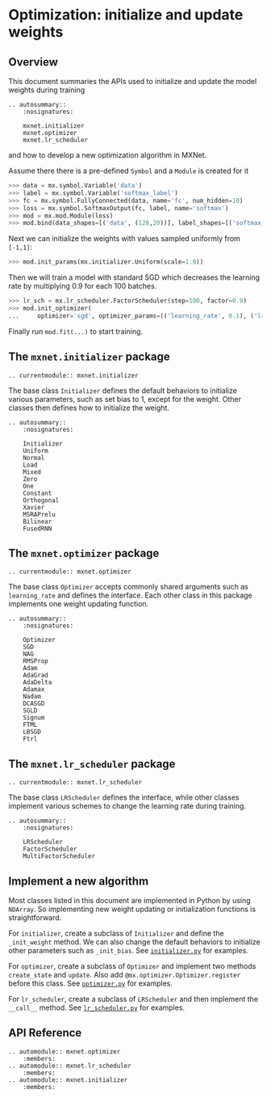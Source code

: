 # Optimization: initialize and update weights

## Overview

This document summaries the APIs used to initialize and update the model weights
during training

```eval_rst
.. autosummary::
    :nosignatures:

    mxnet.initializer
    mxnet.optimizer
    mxnet.lr_scheduler
```

and how to develop a new optimization algorithm in MXNet.

Assume there there is a pre-defined ``Symbol`` and a ``Module`` is created for
it

```python
>>> data = mx.symbol.Variable('data')
>>> label = mx.symbol.Variable('softmax_label')
>>> fc = mx.symbol.FullyConnected(data, name='fc', num_hidden=10)
>>> loss = mx.symbol.SoftmaxOutput(fc, label, name='softmax')
>>> mod = mx.mod.Module(loss)
>>> mod.bind(data_shapes=[('data', (128,20))], label_shapes=[('softmax_label', (128,))])
```

Next we can initialize the weights with values sampled uniformly from
``[-1,1]``:

```python
>>> mod.init_params(mx.initializer.Uniform(scale=1.0))
```

Then we will train a model with standard SGD which decreases the learning rate
by multiplying 0.9 for each 100 batches.

```python
>>> lr_sch = mx.lr_scheduler.FactorScheduler(step=100, factor=0.9)
>>> mod.init_optimizer(
...     optimizer='sgd', optimizer_params=(('learning_rate', 0.1), ('lr_scheduler', lr_sch)))
```

Finally run ``mod.fit(...)`` to start training.

## The ``mxnet.initializer`` package

```eval_rst
.. currentmodule:: mxnet.initializer
```

The base class ``Initializer`` defines the default behaviors to initialize
various parameters, such as set bias to 1, except for the weight. Other classes
then defines how to initialize the weight.

```eval_rst
.. autosummary::
    :nosignatures:

    Initializer
    Uniform
    Normal
    Load
    Mixed
    Zero
    One
    Constant
    Orthogonal
    Xavier
    MSRAPrelu
    Bilinear
    FusedRNN
```

## The ``mxnet.optimizer`` package

```eval_rst
.. currentmodule:: mxnet.optimizer
```

The base class ``Optimizer`` accepts commonly shared arguments such as
``learning_rate`` and defines the interface. Each other class in this package
implements one weight updating function.

```eval_rst
.. autosummary::
    :nosignatures:

    Optimizer
    SGD
    NAG
    RMSProp
    Adam
    AdaGrad
    AdaDelta
    Adamax
    Nadam
    DCASGD
    SGLD
    Signum
    FTML
    LBSGD
    Ftrl
```

## The ``mxnet.lr_scheduler`` package

```eval_rst
.. currentmodule:: mxnet.lr_scheduler
```

The base class ``LRScheduler`` defines the interface, while other classes
implement various schemes to change the learning rate during training.

```eval_rst
.. autosummary::
    :nosignatures:

    LRScheduler
    FactorScheduler
    MultiFactorScheduler
```

## Implement a new algorithm

Most classes listed in this document are implemented in Python by using ``NDArray``.
So implementing new weight updating or initialization functions is
straightforward.

For `initializer`, create a subclass of ``Initializer`` and define the
`_init_weight` method. We can also change the default behaviors to initialize
other parameters such as `_init_bias`. See
[`initializer.py`](https://github.com/dmlc/mxnet/blob/master/python/mxnet/initializer.py)
for examples.

For ``optimizer``, create a subclass of ``Optimizer``
and implement two methods ``create_state`` and ``update``. Also add
``@mx.optimizer.Optimizer.register`` before this class. See
[`optimizer.py`](https://github.com/dmlc/mxnet/blob/master/python/mxnet/optimizer.py)
for examples.

For `lr_scheduler`, create a subclass of `LRScheduler` and then implement the
`__call__` method. See
[`lr_scheduler.py`](https://github.com/dmlc/mxnet/blob/master/python/mxnet/lr_scheduler.py)
for examples.

## API Reference

<script type="text/javascript" src='../../_static/js/auto_module_index.js'></script>

```eval_rst
.. automodule:: mxnet.optimizer
    :members:
.. automodule:: mxnet.lr_scheduler
    :members:
.. automodule:: mxnet.initializer
    :members:
```

<script>auto_index("api-reference");</script>
